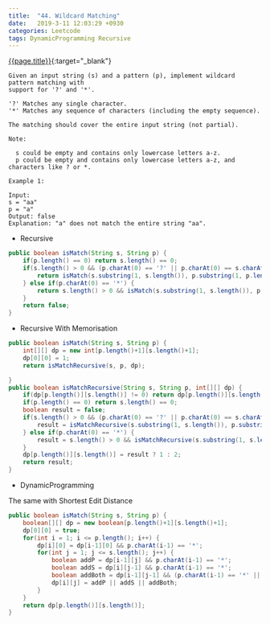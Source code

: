 ```yaml
---
title:  "44. Wildcard Matching"
date:   2019-3-11 12:03:29 +0930
categories: Leetcode
tags: DynamicProgramming Recursive
---
```


[{{page.title}}](https://leetcode.com/problems/wildcard-matching/){:target="_blank"}

    Given an input string (s) and a pattern (p), implement wildcard pattern matching with
    support for '?' and '*'.

    '?' Matches any single character.
    '*' Matches any sequence of characters (including the empty sequence).

    The matching should cover the entire input string (not partial).

    Note:

      s could be empty and contains only lowercase letters a-z.
      p could be empty and contains only lowercase letters a-z, and characters like ? or *.

    Example 1:

    Input:
    s = "aa"
    p = "a"
    Output: false
    Explanation: "a" does not match the entire string "aa".

* Recursive

```java
public boolean isMatch(String s, String p) {
    if(p.length() == 0) return s.length() == 0;
    if(s.length() > 0 && (p.charAt(0) == '?' || p.charAt(0) == s.charAt(0))) {
        return isMatch(s.substring(1, s.length()), p.substring(1, p.length()));
    } else if(p.charAt(0) == '*') {
        return s.length() > 0 && isMatch(s.substring(1, s.length()), p) || isMatch(s, p.substring(1, p.length()));
    }
    return false;
}
```

* Recursive With Memorisation

```java
public boolean isMatch(String s, String p) {
    int[][] dp = new int[p.length()+1][s.length()+1];
    dp[0][0] = 1;
    return isMatchRecursive(s, p, dp);

}
public boolean isMatchRecursive(String s, String p, int[][] dp) {
    if(dp[p.length()][s.length()] != 0) return dp[p.length()][s.length()] == 1;
    if(p.length() == 0) return s.length() == 0;
    boolean result = false;
    if(s.length() > 0 && (p.charAt(0) == '?' || p.charAt(0) == s.charAt(0))) {
        result = isMatchRecursive(s.substring(1, s.length()), p.substring(1, p.length()), dp);
    } else if(p.charAt(0) == '*') {
        result = s.length() > 0 && isMatchRecursive(s.substring(1, s.length()), p, dp) || isMatchRecursive(s, p.substring(1, p.length()), dp);
    }
    dp[p.length()][s.length()] = result ? 1 : 2;
    return result;
}
```

* DynamicProgramming

The same with Shortest Edit Distance

```java
public boolean isMatch(String s, String p) {
    boolean[][] dp = new boolean[p.length()+1][s.length()+1];
    dp[0][0] = true;
    for(int i = 1; i <= p.length(); i++) {
        dp[i][0] = dp[i-1][0] && p.charAt(i-1) == '*';
        for(int j = 1; j <= s.length(); j++) {
            boolean addP = dp[i-1][j] && p.charAt(i-1) == '*';
            boolean addS = dp[i][j-1] && p.charAt(i-1) == '*';
            boolean addBoth = dp[i-1][j-1] && (p.charAt(i-1) == '*' || p.charAt(i-1) == '?' || p.charAt(i-1) == s.charAt(j-1));
            dp[i][j] = addP || addS || addBoth;
        }
    }
    return dp[p.length()][s.length()];
}
```
